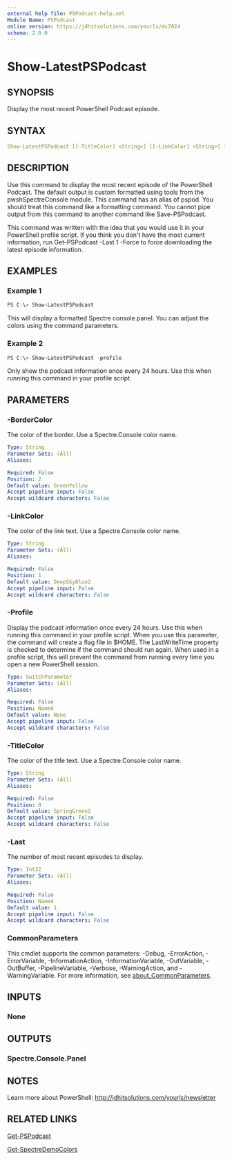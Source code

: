 ```yaml
---
external help file: PSPodcast-help.xml
Module Name: PSPodcast
online version: https://jdhitsolutions.com/yourls/dc7824
schema: 2.0.0
---
```


# Show-LatestPSPodcast

## SYNOPSIS

Display the most recent PowerShell Podcast episode.

## SYNTAX

```yaml
Show-LatestPSPodcast [[-TitleColor] <String>] [[-LinkColor] <String>] [[-BorderColor] <String>] [-Profile] [-Last <Int32>] [<CommonParameters>]
```

## DESCRIPTION

Use this command to display the most recent episode of the PowerShell Podcast. The default output is custom formatted using tools from the pwshSpectreConsole module. This command has an alias of pspod. You should treat this command like a formatting command. You cannot pipe output from this command to another command like Save-PSPodcast.

This command was written with the idea that you would use it in your PowerShell profile script. If you think you don't have the most current information, run Get-PSPodcast -Last 1 -Force to force downloading the latest episode information.

## EXAMPLES

### Example 1

```powershell
PS C:\> Show-LatestPSPodcast
```

This will display a formatted Spectre console panel. You can adjust the colors using the command parameters.

### Example 2

```powershell
PS C:\> Show-LatestPSPodcast -profile
```

Only show the podcast information once every 24 hours. Use this when running this command in your profile script.

## PARAMETERS

### -BorderColor

The color of the border. Use a Spectre.Console color name.

```yaml
Type: String
Parameter Sets: (All)
Aliases:

Required: False
Position: 2
Default value: GreenYellow
Accept pipeline input: False
Accept wildcard characters: False
```

### -LinkColor

The color of the link text. Use a Spectre.Console color name.

```yaml
Type: String
Parameter Sets: (All)
Aliases:

Required: False
Position: 1
Default value: DeepSkyBlue2
Accept pipeline input: False
Accept wildcard characters: False
```

### -Profile

Display the podcast information once every 24 hours.
Use this when running this command in your profile script. When you use this parameter, the command will create a flag file in $HOME. The LastWriteTime property is checked to determine if the command should run again. When used in a profile script, this will prevent the command from running every time you open a new PowerShell session.

```yaml
Type: SwitchParameter
Parameter Sets: (All)
Aliases:

Required: False
Position: Named
Default value: None
Accept pipeline input: False
Accept wildcard characters: False
```

### -TitleColor

The color of the title text. Use a Spectre.Console color name.

```yaml
Type: String
Parameter Sets: (All)
Aliases:

Required: False
Position: 0
Default value: SpringGreen2
Accept pipeline input: False
Accept wildcard characters: False
```

### -Last

The number of most recent episodes to display.

```yaml
Type: Int32
Parameter Sets: (All)
Aliases:

Required: False
Position: Named
Default value: 1
Accept pipeline input: False
Accept wildcard characters: False
```

### CommonParameters

This cmdlet supports the common parameters: -Debug, -ErrorAction, -ErrorVariable, -InformationAction, -InformationVariable, -OutVariable, -OutBuffer, -PipelineVariable, -Verbose, -WarningAction, and -WarningVariable. For more information, see [about_CommonParameters](http://go.microsoft.com/fwlink/?LinkID=113216).

## INPUTS

### None

## OUTPUTS

### Spectre.Console.Panel

## NOTES

Learn more about PowerShell: http://jdhitsolutions.com/yourls/newsletter

## RELATED LINKS

[Get-PSPodcast](Get-PSPodcast.md)

[Get-SpectreDemoColors]()
